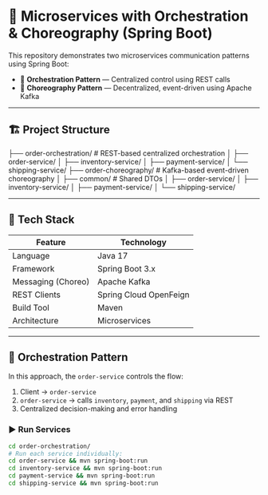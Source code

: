 # 🧩 Microservices with Orchestration & Choreography (Spring Boot)

This repository demonstrates two microservices communication patterns using Spring Boot:

- 🎼 **Orchestration Pattern** — Centralized control using REST calls
- 💃 **Choreography Pattern** — Decentralized, event-driven using Apache Kafka

---

## 🏗️ Project Structure

├── order-orchestration/ # REST-based centralized orchestration
│ ├── order-service/
│ ├── inventory-service/
│ ├── payment-service/
│ └── shipping-service/
├── order-choreography/ # Kafka-based event-driven choreography
│ ├── common/ # Shared DTOs
│ ├── order-service/
│ ├── inventory-service/
│ ├── payment-service/
│ └── shipping-service/



---

## 🔧 Tech Stack

| Feature            | Technology                |
|--------------------|----------------------------|
| Language           | Java 17                   |
| Framework          | Spring Boot 3.x           |
| Messaging (Choreo) | Apache Kafka              |
| REST Clients       | Spring Cloud OpenFeign    |
| Build Tool         | Maven                     |
| Architecture       | Microservices             |

---

## 🎼 Orchestration Pattern

In this approach, the `order-service` controls the flow:

1. Client → `order-service`
2. `order-service` → calls `inventory`, `payment`, and `shipping` via REST
3. Centralized decision-making and error handling

### ▶️ Run Services

```bash
cd order-orchestration/
# Run each service individually:
cd order-service && mvn spring-boot:run
cd inventory-service && mvn spring-boot:run
cd payment-service && mvn spring-boot:run
cd shipping-service && mvn spring-boot:run
